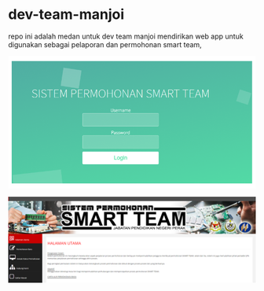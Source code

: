 # dev-team-manjoi
repo ini adalah medan untuk dev team manjoi mendirikan web app untuk digunakan sebagai pelaporan dan permohonan smart team,


![alt text](readme/login.png "Login Page")

![alt text](readme/Utama.png "Main Page")
